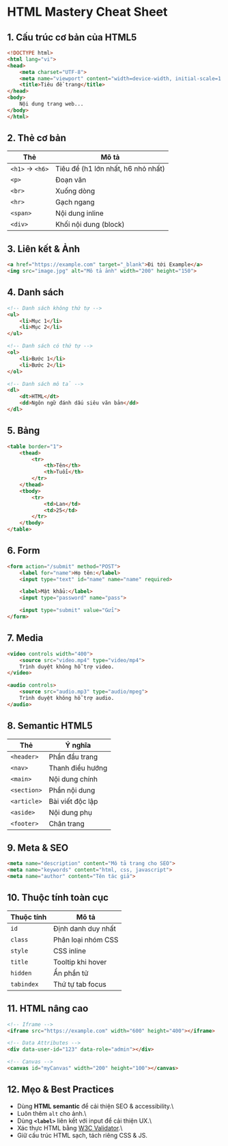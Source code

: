 # HTML Mastery Cheat Sheet

## 1. Cấu trúc cơ bản của HTML5

``` html
<!DOCTYPE html>
<html lang="vi">
<head>
    <meta charset="UTF-8">
    <meta name="viewport" content="width=device-width, initial-scale=1.0">
    <title>Tiêu đề trang</title>
</head>
<body>
    Nội dung trang web...
</body>
</html>
```

## 2. Thẻ cơ bản

| Thẻ             | Mô tả                              |
| --------------- | ---------------------------------- |
| `<h1>` → `<h6>` | Tiêu đề (h1 lớn nhất, h6 nhỏ nhất) |
| `<p>`           | Đoạn văn                           |
| `<br>`          | Xuống dòng                         |
| `<hr>`          | Gạch ngang                         |
| `<span>`        | Nội dung inline                    |
| `<div>`         | Khối nội dung (block)              |


## 3. Liên kết & Ảnh

``` html
<a href="https://example.com" target="_blank">Đi tới Example</a>
<img src="image.jpg" alt="Mô tả ảnh" width="200" height="150">
```

## 4. Danh sách

``` html
<!-- Danh sách không thứ tự -->
<ul>
    <li>Mục 1</li>
    <li>Mục 2</li>
</ul>

<!-- Danh sách có thứ tự -->
<ol>
    <li>Bước 1</li>
    <li>Bước 2</li>
</ol>

<!-- Danh sách mô tả -->
<dl>
    <dt>HTML</dt>
    <dd>Ngôn ngữ đánh dấu siêu văn bản</dd>
</dl>
```

## 5. Bảng

``` html
<table border="1">
    <thead>
        <tr>
            <th>Tên</th>
            <th>Tuổi</th>
        </tr>
    </thead>
    <tbody>
        <tr>
            <td>Lan</td>
            <td>25</td>
        </tr>
    </tbody>
</table>
```

## 6. Form

``` html
<form action="/submit" method="POST">
    <label for="name">Họ tên:</label>
    <input type="text" id="name" name="name" required>

    <label>Mật khẩu:</label>
    <input type="password" name="pass">

    <input type="submit" value="Gửi">
</form>
```

## 7. Media

``` html
<video controls width="400">
    <source src="video.mp4" type="video/mp4">
    Trình duyệt không hỗ trợ video.
</video>

<audio controls>
    <source src="audio.mp3" type="audio/mpeg">
    Trình duyệt không hỗ trợ audio.
</audio>
```

## 8. Semantic HTML5

| Thẻ         | Ý nghĩa          |
| ----------- | ---------------- |
| `<header>`  | Phần đầu trang   |
| `<nav>`     | Thanh điều hướng |
| `<main>`    | Nội dung chính   |
| `<section>` | Phần nội dung    |
| `<article>` | Bài viết độc lập |
| `<aside>`   | Nội dung phụ     |
| `<footer>`  | Chân trang       |


## 9. Meta & SEO

``` html
<meta name="description" content="Mô tả trang cho SEO">
<meta name="keywords" content="html, css, javascript">
<meta name="author" content="Tên tác giả">
```

## 10. Thuộc tính toàn cục

| Thuộc tính | Mô tả              |
| ---------- | ------------------ |
| `id`       | Định danh duy nhất |
| `class`    | Phân loại nhóm CSS |
| `style`    | CSS inline         |
| `title`    | Tooltip khi hover  |
| `hidden`   | Ẩn phần tử         |
| `tabindex` | Thứ tự tab focus   |


## 11. HTML nâng cao

``` html
<!-- Iframe -->
<iframe src="https://example.com" width="600" height="400"></iframe>

<!-- Data Attributes -->
<div data-user-id="123" data-role="admin"></div>

<!-- Canvas -->
<canvas id="myCanvas" width="200" height="100"></canvas>
```

## 12. Mẹo & Best Practices

-   Dùng **HTML semantic** để cải thiện SEO & accessibility.\
-   Luôn thêm `alt` cho ảnh.\
-   Dùng **`<label>`** liên kết với input để cải thiện UX.\
-   Xác thực HTML bằng [W3C Validator](https://validator.w3.org/).\
-   Giữ cấu trúc HTML sạch, tách riêng CSS & JS.
